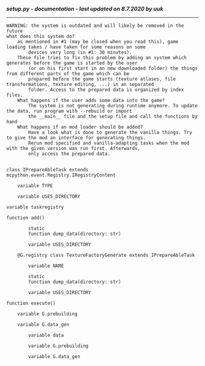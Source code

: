 ***setup.py - documentation - last updated on 8.7.2020 by uuk***
___

    WARNING: the system is outdated and will likely be removed in the future
    what does this system do?
        as mentioned in #1 (may be closed when you read this), game loading takes / have taken for some reasons on some
            devices very long (in #1: 30 minutes).
        These file tries to fix this problem by adding an system which generates before the game is started by the user
            (or on his first start in an new downloaded folder) the things from different parts of the game which can be
            prepared before the game starts (texture atlases, file transformations, texture editing, ...) in an separated
            folder. Access to the prepared data is organized by index files.
        What happens if the user adds some data into the game?
            The system is not generating during runtime anymore. To update the data, run program with --rebuild or import
            the __main__ file and the setup file and call the functions by hand
        What happens if an mod loader should be added?
            Have a look what is done to generate the vanilla things. Try to give the mod an interface for generating things.
            Rerun mod specified and vanilla-adapting tasks when the mod with the given version was run first. Afterwards,
            only access the prepared data. 


    class IPrepareAbleTask extends mcpython.event.Registry.IRegistryContent

        variable TYPE

        variable USES_DIRECTORY

    variable taskregistry

    function add()

            static
            function dump_data(directory: str)

            variable USES_DIRECTORY

        @G.registry class TextureFactoryGenerate extends IPrepareAbleTask

            variable NAME

            static
            function dump_data(directory: str)

            variable USES_DIRECTORY

    function execute()

        variable G.prebuilding

        variable G.data_gen

            variable data

            variable G.prebuilding

            variable G.data_gen
